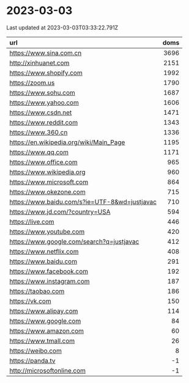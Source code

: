 # 2023-03-03

<!-- BEGIN -->
Last updated at 2023-03-03T03:33:22.791Z

url | doms
:- | -:
https://www.sina.com.cn | 3696
http://xinhuanet.com | 2151
https://www.shopify.com | 1992
https://zoom.us | 1790
https://www.sohu.com | 1687
https://www.yahoo.com | 1606
https://www.csdn.net | 1471
https://www.reddit.com | 1343
https://www.360.cn | 1336
https://en.wikipedia.org/wiki/Main_Page | 1195
https://www.qq.com | 1171
https://www.office.com | 965
https://www.wikipedia.org | 960
https://www.microsoft.com | 864
https://www.okezone.com | 715
https://www.baidu.com/s?ie=UTF-8&wd=justjavac | 710
https://www.jd.com/?country=USA | 594
https://live.com | 446
https://www.youtube.com | 420
https://www.google.com/search?q=justjavac | 412
https://www.netflix.com | 408
https://www.baidu.com | 291
https://www.facebook.com | 192
https://www.instagram.com | 187
https://taobao.com | 186
https://vk.com | 150
https://www.alipay.com | 114
https://www.google.com | 84
https://www.amazon.com | 60
https://www.tmall.com | 26
https://weibo.com | 8
https://panda.tv | -1
http://microsoftonline.com | -1
<!-- END -->
